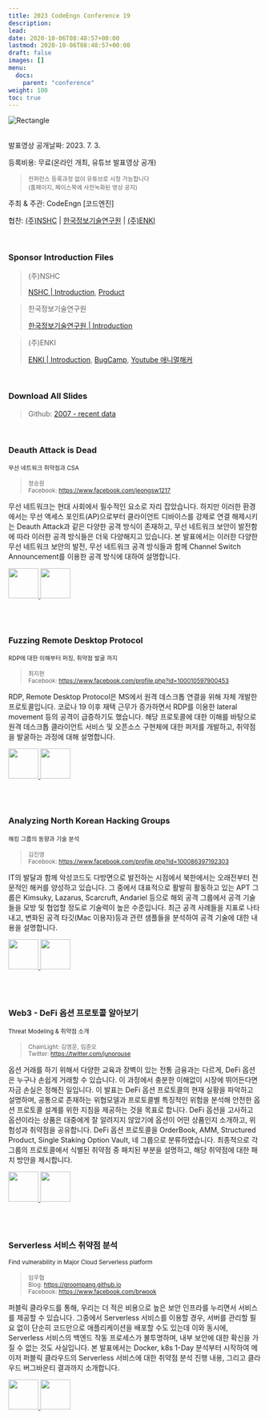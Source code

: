 ```yaml
---
title: 2023 CodeEngn Conference 19
description: 
lead: 
date: 2020-10-06T08:48:57+00:00
lastmod: 2020-10-06T08:48:57+00:00
draft: false
images: []
menu:
  docs:
    parent: "conference"
weight: 100
toc: true
---
```


<img class="img-fluid lazyload blur-up border-0" data-sizes=auto src=codeengn_conference_19_poster.png alt=Rectangle>
<br /><br />

발표영상 공개날짜: 2023. 7. 3. &nbsp;

등록비용: 무료(온라인 개최, 유튜브 발표영상 공개) <br />
> <small>컨퍼런스 등록과정 없이 유튜브로 시청 가능합니다<br />
> (홈페이지, 페이스북에 사전녹화된 영상 공지) </small>

주최 & 주관: CodeEngn [코드엔진] &nbsp;

협찬: <a href='https://nshc.net' target='_blank'>(주)NSHC</a> | <a href='http://www.kitri.re.kr' target='_blank'>한국정보기술연구원</a> | <a href='https://enki.co.kr' target='_blank'>(주)ENKI</a> &nbsp;

<br />


### Sponsor Introduction Files

> (주)NSHC
> 
> <a href='https://bit.ly/3An8K9V' target='_blank'>NSHC | Introduction</a>, <a href='https://bit.ly/3QWnaGo' target='_blank'>Product</a>
 
> 한국정보기술연구원
> 
> <a href='https://bit.ly/369VPKz' target='_blank'>한국정보기술연구원 | Introduction</a>

> (주)ENKI
> 
> <a href='https://bit.ly/3yhdkoe' target='_blank'>ENKI | Introduction</a>, <a href='https://bit.ly/2SKI7e5' target='_blank'>BugCamp</a>, <a href='https://bit.ly/3mWQTRE' target='_blank'>Youtube 애니멀해커</a>

<br />

### Download All Slides

> Github: <a href='https://github.com/codeengn/codeengn-conference' target='_blank'>2007 - recent data</a>

<br />



### Deauth Attack is Dead
<small>무선 네트워크 취약점과 CSA</small>

> <small>정승원 <br />
> Facebook: <a href='https://www.facebook.com/jeongsw1217' target='_blank'>https://www.facebook.com/jeongsw1217</a></small>
  
무선 네트워크는 현대 사회에서 필수적인 요소로 자리 잡았습니다. 하지만 이러한 환경에서는 무선 액세스 포인트(AP)으로부터 클라이언트 디바이스를 강제로 연결 해제시키는 Deauth Attack과 같은 다양한 공격 방식이 존재하고, 무선 네트워크 보안이 발전함에 따라 이러한 공격 방식들은 더욱 다양해지고 있습니다. 본 발표에서는 이러한 다양한 무선 네트워크 보안의 발전, 무선 네트워크 공격 방식들과 함께 Channel Switch Announcement를 이용한 공격 방식에 대하여 설명합니다.

<a href='https://raw.githubusercontent.com/codeengn/codeengn-conference/master/19/2023%20CodeEngn%20Conference%2019%2C%20Deauth%20Attack%20is%20Dead%20%5B%E1%84%8C%E1%85%A5%E1%86%BC%E1%84%89%E1%85%B3%E1%86%BC%E1%84%8B%E1%85%AF%E1%86%AB%5D.pdf' target='_blank'>
<img class="img-simple border rounded p-1 img-fluid lazyload blur-up border-0" src=/conference/pdf.png width=60 height=60>
</a>
<a href='https://youtu.be/HhOLa4XVwVA' target='_blank'>
<img class="img-simple border rounded p-1 img-fluid lazyload blur-up border-0" src=/conference/youtube.png width=60 height=60>
</a>

<br /><br />

### Fuzzing Remote Desktop Protocol
<small>RDP에 대한 이해부터 퍼징, 취약점 발굴 까지</small>

> <small>최지현 <br />
> Facebook: <a href='https://www.facebook.com/profile.php?id=100010597900453' target='_blank'>https://www.facebook.com/profile.php?id=100010597900453</a></small>
  
RDP, Remote Desktop Protocol은 MS에서 원격 데스크톱 연결을 위해 자체 개발한 프로토콜입니다. 코로나 19 이후 재택 근무가 증가하면서 RDP를 이용한 lateral movement 등의 공격이 급증하기도 했습니다. 해당 프로토콜에 대한 이해를 바탕으로 원격 데스크톱 클라이언트 서비스 및 오픈소스 구현체에 대한 퍼저를 개발하고, 취약점을 발굴하는 과정에 대해 설명합니다.

<a href='https://raw.githubusercontent.com/codeengn/codeengn-conference/master/19/2023%20CodeEngn%20Conference%2019%2C%20Fuzzing%20Remote%20Desktop%20Protocol%20%5B%E1%84%8E%E1%85%AC%E1%84%8C%E1%85%B5%E1%84%92%E1%85%A7%E1%86%AB%5D.pdf' target='_blank'>
<img class="img-simple border rounded p-1 img-fluid lazyload blur-up border-0" src=/conference/pdf.png width=60 height=60>
</a>
<a href='https://youtu.be/2EAbUo-W2b0' target='_blank'>
<img class="img-simple border rounded p-1 img-fluid lazyload blur-up border-0" src=/conference/youtube.png width=60 height=60>
</a>

<br /><br />
  
### Analyzing North Korean Hacking Groups
<small>해킹 그룹의 동향과 기술 분석</small>

> <small>김진영 <br />
> Facebook: <a href='https://www.facebook.com/profile.php?id=100086397192303' target='_blank'>https://www.facebook.com/profile.php?id=100086397192303</a></small>
  
IT의 발달과 함께 악성코드도 다방면으로 발전하는 시점에서 북한에서는 오래전부터 전문적인 해커를 양성하고 있습니다. 그 중에서 대표적으로 활발히 활동하고 있는 APT 그룹은 Kimsuky, Lazarus, Scarcruft, Andariel 등으로 해외 공격 그룹에서 공격 기술들을 모방 및 협업할 정도로 기술력이 높은 수준입니다. 최근 공격 사례들을 지표로 나타내고, 변화된 공격 타깃(Mac 이용자)등과 관련 샘플들을 분석하여 공격 기술에 대한 내용을 설명합니다.

<a href='https://raw.githubusercontent.com/codeengn/codeengn-conference/master/19/2023%20CodeEngn%20Conference%2019%2C%20Analyzing%20North%20Korean%20Hacking%20Groups%20%5B%E1%84%80%E1%85%B5%E1%86%B7%E1%84%8C%E1%85%B5%E1%86%AB%E1%84%8B%E1%85%A7%E1%86%BC%5D.pdf' target='_blank'>
<img class="img-simple border rounded p-1 img-fluid lazyload blur-up border-0" src=/conference/pdf.png width=60 height=60>
</a>
<a href='https://youtu.be/cKEbVG7_QkU' target='_blank'>
<img class="img-simple border rounded p-1 img-fluid lazyload blur-up border-0" src=/conference/youtube.png width=60 height=60>
</a>

<br /><br />

### Web3 - DeFi 옵션 프로토콜 알아보기
<small>Threat Modeling & 취약점 소개</small>

> <small>ChainLight: 김영운, 임준오 <br />
> Twitter: <a href='https://twitter.com/junorouse' target='_blank'>https://twitter.com/junorouse</a></small>

옵션 거래를 하기 위해서 다양한 교육과 장벽이 있는 전통 금융과는 다르게, DeFi 옵션은 누구나 손쉽게 거래할 수 있습니다. 이 과정에서 충분한 이해없이 시장에 뛰어든다면 자금 손실은 정해진 일입니다. 이 발표는 DeFi 옵션 프로토콜의 현재 실황을 파악하고 설명하며, 공통으로 존재하는 위협모델과 프로토콜별 특징적인 위험을 분석해 안전한 옵션 프로토콜 설계를 위한 지침을 제공하는 것을 목표로 합니다. DeFi 옵션을 고사하고 옵션이라는 상품은 대중에게 잘 알려지지 않았기에 옵션이 어떤 상품인지 소개하고, 위험성과 취약점을 공유합니다. DeFi 옵션 프로토콜을 OrderBook, AMM, Structured Product, Single Staking Option Vault, 네 그룹으로 분류하였습니다. 최종적으로 각 그룹의 프로토콜에서 식별된 취약점 중 패치된 부분을 설명하고, 해당 취약점에 대한 패치 방안을 제시합니다.

<a href='https://raw.githubusercontent.com/codeengn/codeengn-conference/master/19/2023%20CodeEngn%20Conference%2019%2C%20Web3%20-%20DeFi%20%E1%84%8B%E1%85%A9%E1%86%B8%E1%84%89%E1%85%A7%E1%86%AB%20%E1%84%91%E1%85%B3%E1%84%85%E1%85%A9%E1%84%90%E1%85%A9%E1%84%8F%E1%85%A9%E1%86%AF%20%E1%84%8B%E1%85%A1%E1%86%AF%E1%84%8B%E1%85%A1%E1%84%87%E1%85%A9%E1%84%80%E1%85%B5%20%5BChainLight%20%E1%84%80%E1%85%B5%E1%86%B7%E1%84%8B%E1%85%A7%E1%86%BC%E1%84%8B%E1%85%AE%E1%86%AB%2C%20%E1%84%8B%E1%85%B5%E1%86%B7%E1%84%8C%E1%85%AE%E1%86%AB%E1%84%8B%E1%85%A9%5D.pdf' target='_blank'>
<img class="img-simple border rounded p-1 img-fluid lazyload blur-up border-0" src=/conference/pdf.png width=60 height=60>
</a>
<a href='https://youtu.be/cKEbVG7_QkU' target='_blank'>
<img class="img-simple border rounded p-1 img-fluid lazyload blur-up border-0" src=/conference/youtube.png width=60 height=60>
</a>

<br /><br />

### Serverless 서비스 취약점 분석
<small>Find vulnerability in Major Cloud Serverless platform</small>

> <small>임우협 <br />
> Blog: <a href='https://groompang.github.io' target='_blank'>https://groompang.github.io</a><br />
> Facebook: <a href='https://www.facebook.com/brwook' target='_blank'>https://www.facebook.com/brwook</a></small>
  
퍼블릭 클라우드를 통해, 우리는 더 적은 비용으로 높은 보안 인프라를 누리면서 서비스를 제공할 수 있습니다. 그중에서 Serverless 서비스를 이용할 경우, 서버를 관리할 필요 없이 단순히 코드만으로 애플리케이션을 배포할 수도 있는데 이와 동시에, Serverless 서비스의 백엔드 작동 프로세스가 불투명하며, 내부 보안에 대한 확신을 가질 수 없는 것도 사실입니다. 본 발표에서는 Docker, k8s 1-Day 분석부터 시작하여 메이저 퍼블릭 클라우드의 Serverless 서비스에 대한 취약점 분석 진행 내용, 그리고 클라우드 버그바운티 결과까지 소개합니다.

<a href='https://raw.githubusercontent.com/codeengn/codeengn-conference/master/19/2023%20CodeEngn%20Conference%2019%2C%20Serverless%20%E1%84%89%E1%85%A5%E1%84%87%E1%85%B5%E1%84%89%E1%85%B3%20%E1%84%8E%E1%85%B1%E1%84%8B%E1%85%A3%E1%86%A8%E1%84%8C%E1%85%A5%E1%86%B7%20%E1%84%87%E1%85%AE%E1%86%AB%E1%84%89%E1%85%A5%E1%86%A8%20%5B%E1%84%8B%E1%85%B5%E1%86%B7%E1%84%8B%E1%85%AE%E1%84%92%E1%85%A7%E1%86%B8%5D.pdf' target='_blank'>
<img class="img-simple border rounded p-1 img-fluid lazyload blur-up border-0" src=/conference/pdf.png width=60 height=60>
</a>
<a href='https://youtu.be/PRQeyeD69Vo' target='_blank'>
<img class="img-simple border rounded p-1 img-fluid lazyload blur-up border-0" src=/conference/youtube.png width=60 height=60>
</a>

<br /><br />
